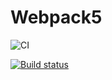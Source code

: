 # Webpack5

![CI](https://github.com/nikulin68/env/actions/workflows/web.yml/badge.svg)

[![Build status](https://ci.appveyor.com/api/projects/status/iutxp9xx1m6sgr01/branch/main?svg=true)](https://ci.appveyor.com/project/nikulin68/env/branch/main)